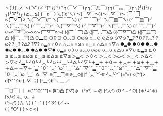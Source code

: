 ヽ(ˋДˊ)ノ 
ヽ(ˋ▽ˊ)ノ 
°(°ˊДˋ°) ° 
┑(￣▽ ￣)┍ 
┑(￣Д ￣)┍ 
┑(￣。。￣)┍ 
╮(╯Д╰)╭ 
╮(╯▽╰)╭ 
(≧﹏ ≦) 
(￣ε ￣) 
乀(ˉεˉ乀) 
～(￣▽￣～)(～￣▽￣)～ 
(*▔＾▔*) 
↖(▔▽▔)↗ 
ㄟ(▔▽▔)ㄏ 
ㄟ(▔＾▔ㄟ) 
(╯▔＾▔)╯ 
ㄟ(▔皿▔ㄟ) 
(╯▔皿▔)╯ 
ㄟ(▔︵▔ㄟ) 
(╯▔︵▔)╯ 
ㄟ(▔▽▔ㄟ) (╯▔▽▔)╯ 
ㄟ(▔︹▔ㄟ) (╯▔︹▔)╯ 
(～o▔▽▔)～o o～(▔▽▔o～) 
(╬▔＾▔)凸 
(╬▔︵▔)凸 
(╬▔▽▔)凸 
(╬▔皿▔)凸 
(╬▔︹▔)凸 
⊙▂⊙ ⊙０⊙ ⊙︿⊙ ⊙ω⊙ ⊙﹏⊙ ⊙△⊙ ⊙▽⊙ 
?▂? ?０? ?︿? ?ω? ?﹏? ?△?  ?▽? 
∩▂∩ ∩０∩ ∩︿∩ ∩ω∩ ∩﹏∩ ∩△∩ ∩▽∩ 
●▂●  ●０●  ●︿●  ●ω●  ●﹏●  ●△●  ●▽● 
∪▂∪ ∪０∪ ∪︿∪ ∪ω∪ ∪﹏∪ ∪△∪ ∪▽∪ 
≧▂≦ ≧０≦ ≧︿≦ ≧ω≦ ≧﹏≦ ≧△≦ ≧▽≦ 
＞▂＜ ＞０＜ ＞︿＜ ＞ω＜ ＞﹏＜ ＞△＜ ＞▽＜ 
╯▂╰ ╯０╰ ╯︿╰ ╯ω╰ ╯﹏╰ ╯△╰ ╯▽╰ 
＋▂＋ ＋０＋ ＋︿＋ ＋ω＋ ＋﹏＋ ＋△＋ ＋▽＋ 
ˋ▂ˊ ˋ０ˊ ˋ︿ˊ ˋωˊ ˋ﹏ˊ ˋ△ˊ ˋ▽ˊ 
ˇ▂ˇ ˇ０ˇ ˇ︿ˇ ˇωˇ ˇ﹏ˇ  ˇ△ˇ ˇ▽ˇ 
˙▂˙ ˙０˙ ˙︿˙ ˙ω˙ ˙﹏˙ ˙△˙ ˙▽˙ 
≡(▔﹏▔)≡ ⊙﹏⊙∥∣° ˋ︿ˊ﹀-# ╯︿╰﹀ (=‵′=) 
<(‵^′)>  o(?""?)o (ˉ▽ˉ；) (-__-)b ＼ ＿ ／ 
  
￣□￣｜｜   <("""O""")> 
(#‵′)凸  (‵▽′)ψ  （°ο°）~ @   (^人^) 
(O ^ ~ ^ O)  (＊?↓˙＊) [>\/<] ↓。υ。↓  
(*^︹^*)  ( /。\ )   ( ' – ' ) ( ^３^ )╱~~  
(；°○° ) ( > c < ) 